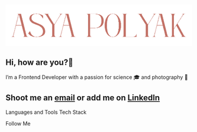 ![Header](https://github.com/AsyaPolyak/AsyaPolyak/blob/main/assets/header.png)

## Hi, how are you?👋
I’m a Frontend Developer with a passion for science 🎓 and photography 📸 
## Shoot me an <a href="mailto: nastia19562511@gmail.com">email</a> or add me on <a href="https://www.linkedin.com/in/anastasia-polyak-111416247/"> Linkedln </a>

Languages and Tools
Tech Stack


Follow Me